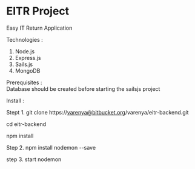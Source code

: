 # EITR Project
Easy IT Return Application


Technologies :

1. Node.js
2. Express.js
3. Sails.js
4. MongoDB

Prerequisites :  
Database should be created before starting the sailsjs project

Install :

Stept 1. 
git clone https://varenya@bitbucket.org/varenya/eitr-backend.git

cd eitr-backend

npm install

Step 2.
npm install nodemon --save

step 3.
start nodemon

